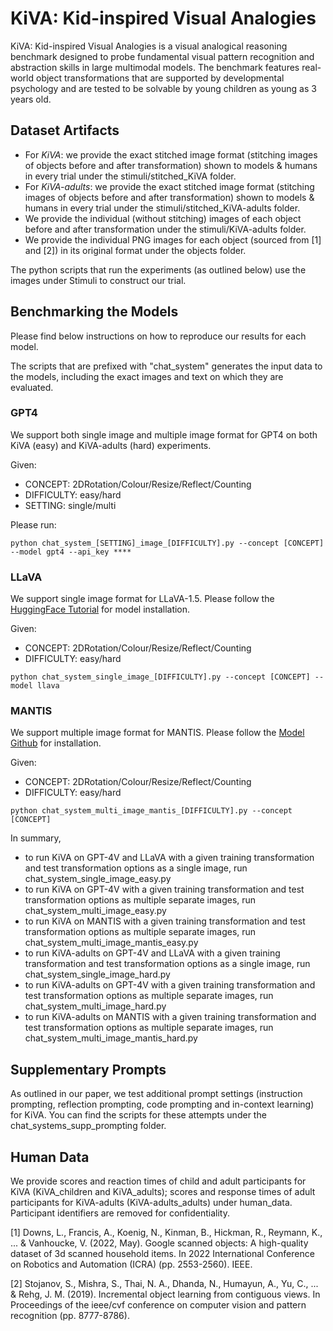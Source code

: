 # KiVA: Kid-inspired Visual Analogies

KiVA: Kid-inspired Visual Analogies is a visual analogical reasoning benchmark designed to probe fundamental visual pattern recognition and abstraction skills in large multimodal models. The benchmark features real-world object transformations that are supported by developmental psychology and are tested to be solvable by young children as young as 3 years old. 


## Dataset Artifacts


* For *KiVA*: we provide the exact stitched image format (stitching images of objects before and after transformation) shown to models & humans in every trial under the stimuli/stitched_KiVA folder.
* For *KiVA-adults*: we provide the exact stitched image format (stitching images of objects before and after transformation) shown to models & humans in every trial under the stimuli/stitched_KiVA-adults folder.
* We provide the individual (without stitching) images of each object before and after transformation under the stimuli/KiVA-adults folder.
* We provide the individual PNG images for each object (sourced from [1] and [2]) in its original format under the objects folder. 

The python scripts that run the experiments (as outlined below) use the images under Stimuli to construct our trial.


## Benchmarking the Models

Please find below instructions on how to reproduce our results for each model. 

The scripts that are prefixed with "chat_system" generates the input data to the models, including the exact images and text on which they are evaluated. 

### GPT4

We support both single image and multiple image format for GPT4 on both KiVA (easy) and KiVA-adults (hard) experiments.

Given: 
* CONCEPT: 2DRotation/Colour/Resize/Reflect/Counting
* DIFFICULTY: easy/hard
* SETTING: single/multi

Please run: 

```
python chat_system_[SETTING]_image_[DIFFICULTY].py --concept [CONCEPT] --model gpt4 --api_key ****
```

### LLaVA

We support single image format for LLaVA-1.5. Please follow the [HuggingFace Tutorial](https://huggingface.co/liuhaotian/llava-v1.5-13b) for model installation. 

Given: 
* CONCEPT: 2DRotation/Colour/Resize/Reflect/Counting
* DIFFICULTY: easy/hard

```
python chat_system_single_image_[DIFFICULTY].py --concept [CONCEPT] --model llava
```

### MANTIS

We support multiple image format for MANTIS. Please follow the [Model Github](https://tiger-ai-lab.github.io/Mantis/) for installation. 

Given: 
* CONCEPT: 2DRotation/Colour/Resize/Reflect/Counting
* DIFFICULTY: easy/hard

```
python chat_system_multi_image_mantis_[DIFFICULTY].py --concept [CONCEPT]
```

In summary,
* to run KiVA on GPT-4V and LLaVA with a given training transformation and test transformation options as a single image, run chat_system_single_image_easy.py
* to run KiVA on GPT-4V with a given training transformation and test transformation options as multiple separate images, run chat_system_multi_image_easy.py
* to run KiVA on MANTIS with a given training transformation and test transformation options as multiple separate images, run chat_system_multi_image_mantis_easy.py
* to run KiVA-adults on GPT-4V and LLaVA with a given training transformation and test transformation options as a single image, run chat_system_single_image_hard.py
* to run KiVA-adults on GPT-4V with a given training transformation and test transformation options as multiple separate images, run chat_system_multi_image_hard.py
* to run KiVA-adults on MANTIS with a given training transformation and test transformation options as multiple separate images, run chat_system_multi_image_mantis_hard.py

## Supplementary Prompts 

As outlined in our paper, we test additional prompt settings (instruction prompting, reflection prompting, code prompting and in-context learning) for KiVA. You can find the scripts for these attempts under the chat_systems_supp_prompting folder. 

## Human Data

We provide scores and reaction times of child and adult participants for KiVA (KiVA_children and KiVA_adults); scores and response times of adult participants for KiVA-adults (KiVA-adults_adults) under human_data. Participant identifiers are removed for confidentiality.

[1] Downs, L., Francis, A., Koenig, N., Kinman, B., Hickman, R., Reymann, K., ... & Vanhoucke, V. (2022, May). Google scanned objects: A high-quality dataset of 3d scanned household items. In 2022 International Conference on Robotics and Automation (ICRA) (pp. 2553-2560). IEEE.

[2] Stojanov, S., Mishra, S., Thai, N. A., Dhanda, N., Humayun, A., Yu, C., ... & Rehg, J. M. (2019). Incremental object learning from contiguous views. In Proceedings of the ieee/cvf conference on computer vision and pattern recognition (pp. 8777-8786).
